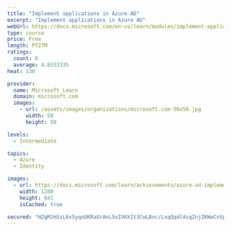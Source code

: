 ```yaml
---
title: "Implement applications in Azure AD"
excerpt: "Implement applications in Azure AD"
webUrl: https://docs.microsoft.com/en-us/learn/modules/implement-applications-azure-ad/
type: course
price: Free
length: PT27M
ratings:
  count: 6
  average: 4.8333335
heat: 130

provider:
  name: Microsoft Learn
  domain: microsoft.com
  images:
    - url: /assets/images/organizations/microsoft.com-50x50.jpg
      width: 50
      height: 50

levels:
  - Intermediate

topics:
  - Azure
  - Identity

images:
  - url: https://docs.microsoft.com/learn/achievements/azure-ad-implement-applications-social.png
    width: 1280
    height: 641
    isCached: true

secured: "HZgMJm5zL6x5yqoUKRaUrAnL5oIVKkIt3CwLBxc/LxqQqdl4sqZnjZKWwCvVpk9tvHibhvZvRyVwRg9GPLCMdzk5TWI7WoOAy4LGGC5lRbvtitGXiqHYJAuYqN4WtLcREZ/uLOg/VZcOfksIKzIzjwi+cmSqELqbN0OYIgvJE713Ysr6H6wUSSyDyy/ao4sq4aJzqLi/wjPlwU4bwbux4cFcHzVhZDeG5yCFlZdeM/RO5NHwVjONZ/NjO+kOfh3ggKYmztn60r+A6SdBAtDdG5aenniIRMeH+LAeb1Ykb5bun6hqZH09r21OHotDsgr5e4WFSPS925ZtMzmY33YvVauaDQMqZXCpqgtalAut6g6WW1fDTC/pF1KMFDBRd1HGgIOlOFYualPoregrwSgSf2OxliWM3ncAQajmMW0fRd4=;ix7oeVJrUCqTW2P3C4LetA=="
---
```


